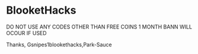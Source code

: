 # BlooketHacks
DO NOT USE ANY CODES OTHER THAN FREE COINS
1 MONTH BANN WILL OCOUR IF USED

Thanks, Gsnipes1blookethacks,Park-Sauce
